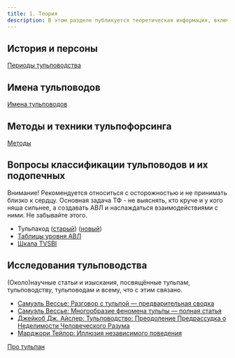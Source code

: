 ```yaml
---
title: 1. Теория
description: В этом разделе публикуется теоретическая информация, включая описания техник, анализы разных гайдов и полезные заметки, которые позволят пытливому хосту обойти стереотипные ошибки. Здесь же мы рассматриваем культуру и историю тульповодства.
---
```


## История и персоны 
[Периоды тульповодства](/theory/history_periods)

## Имена тульповодов 
[Имена тульповодов](/theory/fagname)

## Методы и техники тульпофорсинга 
[Методы](/theory/methods)

## Вопросы классификации тульповодов и их подопечных
Внимание! Рекомендуется относиться с осторожностью и не принимать близко к сердцу. Основная задача ТФ - не выяснять, кто круче и у кого няша сильнее, а создавать АВЛ и наслаждаться взаимодействиями с ними. Не забывайте этого.
* Тульпакод ([старый](/theory/tuc022)) ([новый](/theory/tuc035))
* [Таблицы уровня АВЛ](/theory/siendel-table)
* [Шкала TVSBI](/theory/tvsbi)

## Исследования тульповодства
(Около)научные статьи и изыскания, посвящённые тульпам, тульповодству, тульповодам и всему, что с этим связано.
* [Самуэль Вессье: Разговор с тульпой — предварительная сводка](/studies/vessiere_summary)
* [Самуэль Вессье: Многообразие феномена тульпы — полная статья](/studies/vessiere_full)
* [Джейкоб Дж. Айслер: Тульповодство: Преодоление Предрассудка о Неделимости Человеческого Разума](/studies/tulpamancy_tashm)
* [Марджори Тейлор: Иллюзия независимого поведения](/studies/iia)

[Про тульпан](/theory/tultul)
